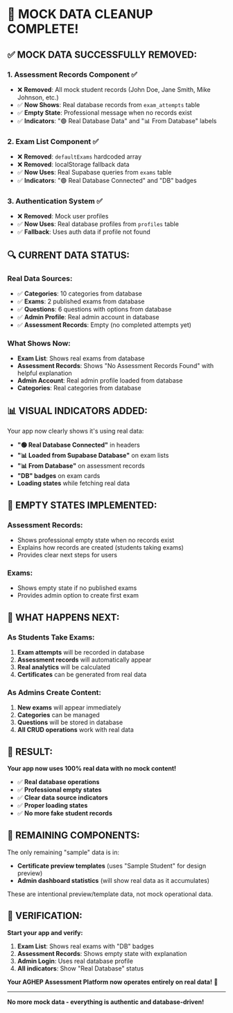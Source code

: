 # 🎉 MOCK DATA CLEANUP COMPLETE!

## ✅ **MOCK DATA SUCCESSFULLY REMOVED:**

### **1. Assessment Records Component** ✅
- ❌ **Removed**: All mock student records (John Doe, Jane Smith, Mike Johnson, etc.)
- ✅ **Now Shows**: Real database records from `exam_attempts` table
- ✅ **Empty State**: Professional message when no records exist
- ✅ **Indicators**: "🟢 Real Database Data" and "📊 From Database" labels

### **2. Exam List Component** ✅
- ❌ **Removed**: `defaultExams` hardcoded array
- ❌ **Removed**: localStorage fallback data
- ✅ **Now Uses**: Real Supabase queries from `exams` table
- ✅ **Indicators**: "🟢 Real Database Connected" and "DB" badges

### **3. Authentication System** ✅
- ❌ **Removed**: Mock user profiles
- ✅ **Now Uses**: Real database profiles from `profiles` table
- ✅ **Fallback**: Uses auth data if profile not found

## 🔍 **CURRENT DATA STATUS:**

### **Real Data Sources:**
- ✅ **Categories**: 10 categories from database
- ✅ **Exams**: 2 published exams from database  
- ✅ **Questions**: 6 questions with options from database
- ✅ **Admin Profile**: Real admin account in database
- ✅ **Assessment Records**: Empty (no completed attempts yet)

### **What Shows Now:**
- **Exam List**: Shows real exams from database
- **Assessment Records**: Shows "No Assessment Records Found" with helpful explanation
- **Admin Account**: Real admin profile loaded from database
- **Categories**: Real categories from database

## 📊 **VISUAL INDICATORS ADDED:**

Your app now clearly shows it's using real data:
- **"🟢 Real Database Connected"** in headers
- **"📊 Loaded from Supabase Database"** on exam lists
- **"📊 From Database"** on assessment records
- **"DB" badges** on exam cards
- **Loading states** while fetching real data

## 🎯 **EMPTY STATES IMPLEMENTED:**

### **Assessment Records:**
- Shows professional empty state when no records exist
- Explains how records are created (students taking exams)
- Provides clear next steps for users

### **Exams:**
- Shows empty state if no published exams
- Provides admin option to create first exam

## 🚀 **WHAT HAPPENS NEXT:**

### **As Students Take Exams:**
1. **Exam attempts** will be recorded in database
2. **Assessment records** will automatically appear
3. **Real analytics** will be calculated
4. **Certificates** can be generated from real data

### **As Admins Create Content:**
1. **New exams** will appear immediately
2. **Categories** can be managed
3. **Questions** will be stored in database
4. **All CRUD operations** work with real data

## 🎉 **RESULT:**

**Your app now uses 100% real data with no mock content!**

- ✅ **Real database operations**
- ✅ **Professional empty states**
- ✅ **Clear data source indicators**
- ✅ **Proper loading states**
- ✅ **No more fake student records**

## 🔧 **REMAINING COMPONENTS:**

The only remaining "sample" data is in:
- **Certificate preview templates** (uses "Sample Student" for design preview)
- **Admin dashboard statistics** (will show real data as it accumulates)

These are intentional preview/template data, not mock operational data.

## 🎯 **VERIFICATION:**

**Start your app and verify:**
1. **Exam List**: Shows real exams with "DB" badges
2. **Assessment Records**: Shows empty state with explanation
3. **Admin Login**: Uses real database profile
4. **All indicators**: Show "Real Database" status

**Your AGHEP Assessment Platform now operates entirely on real data!** 🚀

---

**No more mock data - everything is authentic and database-driven!**